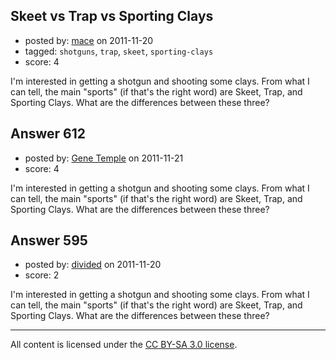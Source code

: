 ## Skeet vs Trap vs Sporting Clays

- posted by: [mace](https://stackexchange.com/users/-1/163-mace) on 2011-11-20
- tagged: `shotguns`, `trap`, `skeet`, `sporting-clays`
- score: 4

I'm interested in getting a shotgun and shooting some clays. From what I can tell, the main "sports" (if that's the right word) are Skeet, Trap, and Sporting Clays. What are the differences between these three?


## Answer 612

- posted by: [Gene Temple](https://stackexchange.com/users/-1/254-gene-temple) on 2011-11-21
- score: 4

I'm interested in getting a shotgun and shooting some clays. From what I can tell, the main "sports" (if that's the right word) are Skeet, Trap, and Sporting Clays. What are the differences between these three?


## Answer 595

- posted by: [divided](https://stackexchange.com/users/-1/66-divided) on 2011-11-20
- score: 2

I'm interested in getting a shotgun and shooting some clays. From what I can tell, the main "sports" (if that's the right word) are Skeet, Trap, and Sporting Clays. What are the differences between these three?



---

All content is licensed under the [CC BY-SA 3.0 license](https://creativecommons.org/licenses/by-sa/3.0/).
